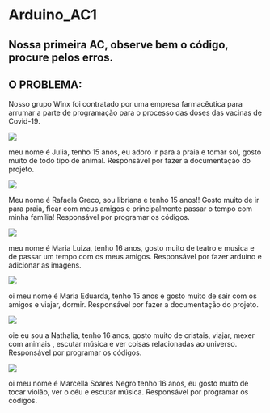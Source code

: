 # Arduino_AC1
## Nossa primeira AC, observe bem o código, procure pelos erros.

## **O PROBLEMA:** 

Nosso grupo Winx foi contratado por uma empresa farmacêutica para arrumar a parte de programação para o processo das doses das vacinas de Covid-19. 

![](https://github.com/winx-2RA/Arduino_AC1/blob/main/5ca9726a-1a19-4aec-8993-5c28628b1f21.jfif)

meu nome é Julia, tenho 15 anos, eu adoro ir para a praia e tomar sol, gosto muito de todo tipo de animal. 
Responsável por fazer a documentação do projeto. 

![](https://github.com/winx-2RA/Arduino_AC1/blob/main/41e90df1-694f-4371-8adb-3810a58da151.jfif)

Meu nome é Rafaela Greco, sou libriana e tenho 15 anos!! Gosto muito de ir para praia, ficar com meus amigos e principalmente passar o tempo com minha família!
Responsável por programar os códigos.

![](https://github.com/winx-2RA/Arduino_AC1/blob/main/89beacaa-5c08-446a-8071-cecbd023e550.jfif)

meu nome é Maria Luiza, tenho 16 anos, gosto muito de teatro e musica e de passar um tempo com os meus amigos.
Responsável por fazer arduíno e adicionar as imagens. 

![](https://github.com/winx-2RA/Arduino_AC1/blob/main/6e39a93d-61d3-448a-85af-1e1964fbcf02.jfif)

oi meu nome é Maria Eduarda, tenho 15 anos e gosto muito de sair com os amigos e viajar, dormir.
Responsável por fazer a documentação do projeto.

![](https://github.com/winx-2RA/Arduino_AC1/blob/main/6980b2ed-b6eb-4344-8a9d-65878a677836.jfif)

oie eu sou a Nathalia, tenho 16 anos, gosto muito de cristais, viajar, mexer com animais , escutar música e ver coisas relacionadas ao universo.
Responsável por programar os códigos.

![](https://github.com/winx-2RA/Arduino_AC1/blob/main/37fd6f33-93e4-431d-9bdd-1c44a0e315a2.jfif)

oi meu nome é Marcella Soares Negro tenho 16 anos, eu gosto muito de tocar violão, ver o céu e escutar música.
Responsável por programar os códigos.

